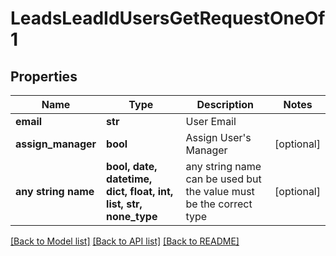 # LeadsLeadIdUsersGetRequestOneOf1


## Properties
Name | Type | Description | Notes
------------ | ------------- | ------------- | -------------
**email** | **str** | User Email | 
**assign_manager** | **bool** | Assign User&#39;s Manager | [optional] 
**any string name** | **bool, date, datetime, dict, float, int, list, str, none_type** | any string name can be used but the value must be the correct type | [optional]

[[Back to Model list]](../README.md#documentation-for-models) [[Back to API list]](../README.md#documentation-for-api-endpoints) [[Back to README]](../README.md)


